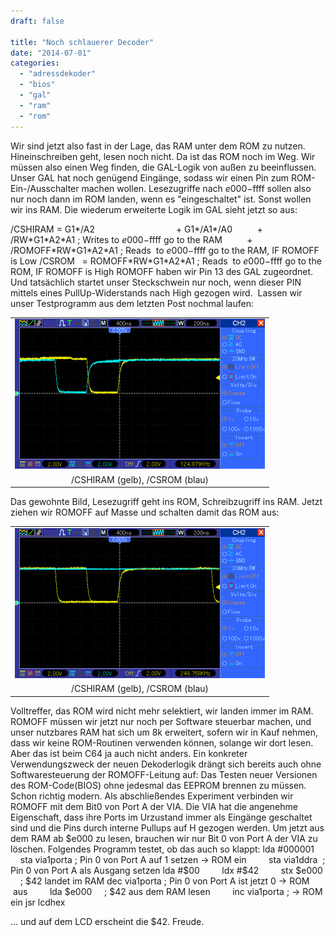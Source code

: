 ```yaml
---
draft: false

title: "Noch schlauerer Decoder"
date: "2014-07-01"
categories: 
  - "adressdekoder"
  - "bios"
  - "gal"
  - "ram"
  - "rom"
---
```


Wir sind jetzt also fast in der Lage, das RAM unter dem ROM zu nutzen. Hineinschreiben geht, lesen noch nicht. Da ist das ROM noch im Weg. Wir müssen also einen Weg finden, die GAL-Logik von außen zu beeinflussen. Unser GAL hat noch genügend Eingänge, sodass wir einen Pin zum ROM-Ein-/Ausschalter machen wollen. Lesezugriffe nach $e000-$ffff sollen also nur noch dann im ROM landen, wenn es "eingeschaltet" ist. Sonst wollen wir ins RAM. Die wiederum erweiterte Logik im GAL sieht jetzt so aus:

/CSHIRAM = G1\*/A2                                 + G1\*/A1\*/A0          + /RW\*G1\*A2\*A1 ; Writes to $e000-$ffff go to the RAM          + /ROMOFF\*RW\*G1\*A2\*A1 ; Reads  to $e000-$ffff go to the RAM, IF ROMOFF is Low /CSROM   = ROMOFF\*RW\*G1\*A2\*A1 ; Reads  to $e000-$ffff go to the ROM, IF ROMOFF is High ROMOFF haben wir Pin 13 des GAL zugeordnet. Und tatsächlich startet unser Steckschwein nur noch, wenn dieser PIN mittels eines PullUp-Widerstands nach High gezogen wird.  Lassen wir unser Testprogramm aus dem letzten Post nochmal laufen:

<table style="margin-left:auto;margin-right:auto;text-align:center;" cellspacing="0" cellpadding="0" align="center"><tbody><tr><td style="text-align:center;"><a style="margin-left:auto;margin-right:auto;" href="https://steckschwein.files.wordpress.com/2014/07/d89ce-tekway114_3.gif"><img src="images/d89ce-tekway114_3.gif" width="400" height="240" border="0"></a></td></tr><tr><td style="text-align:center;">/CSHIRAM (gelb), /CSROM (blau)</td></tr></tbody></table>

Das gewohnte Bild, Lesezugriff geht ins ROM, Schreibzugriff ins RAM. Jetzt ziehen wir ROMOFF auf Masse und schalten damit das ROM aus:

<table style="margin-left:auto;margin-right:auto;text-align:center;" cellspacing="0" cellpadding="0" align="center"><tbody><tr><td style="text-align:center;"><a style="margin-left:auto;margin-right:auto;" href="https://steckschwein.files.wordpress.com/2014/07/885ad-tekway114_4.gif"><img src="images/885ad-tekway114_4.gif" width="400" height="240" border="0"></a></td></tr><tr><td style="text-align:center;">/CSHIRAM (gelb), /CSROM (blau)</td></tr></tbody></table>

Volltreffer, das ROM wird nicht mehr selektiert, wir landen immer im RAM. ROMOFF müssen wir jetzt nur noch per Software steuerbar machen, und unser nutzbares RAM hat sich um 8k erweitert, sofern wir in Kauf nehmen, dass wir keine ROM-Routinen verwenden können, solange wir dort lesen. Aber das ist beim C64 ja auch nicht anders. Ein konkreter Verwendungszweck der neuen Dekoderlogik drängt sich bereits auch ohne Softwaresteuerung der ROMOFF-Leitung auf: Das Testen neuer Versionen des ROM-Code(BIOS) ohne jedesmal das EEPROM brennen zu müssen. Schon richtig modern. Als abschließendes Experiment verbinden wir ROMOFF mit dem Bit0 von Port A der VIA. Die VIA hat die angenehme Eigenschaft, dass ihre Ports im Urzustand immer als Eingänge geschaltet sind und die Pins durch interne Pullups auf H gezogen werden. Um jetzt aus dem RAM ab $e000 zu lesen, brauchen wir nur Bit 0 von Port A der VIA zu löschen. Folgendes Programm testet, ob das auch so klappt:  lda #000001         sta via1porta ; Pin 0 von Port A auf 1 setzen -> ROM ein         sta via1ddra  ; Pin 0 von Port A als Ausgang setzen  lda #$00         ldx #$42         stx $e000     ; $42 landet im RAM  dec via1porta ; Pin 0 von Port A ist jetzt 0 -> ROM  aus         lda $e000     ; $42 aus dem RAM lesen         inc via1porta ; -> ROM ein  jsr lcdhex 

... und auf dem LCD erscheint die $42. Freude.
